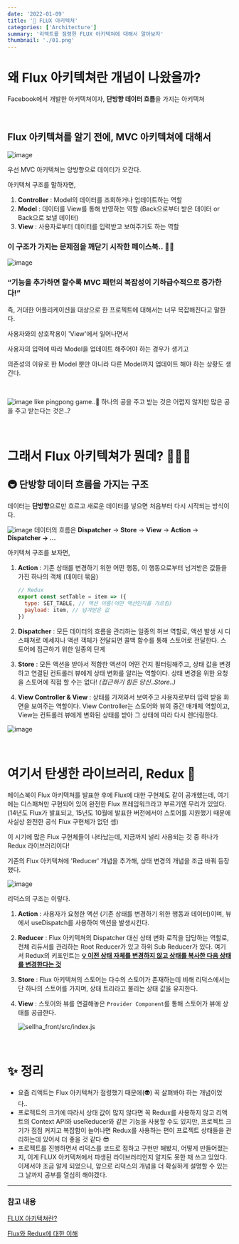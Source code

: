 ```yaml
---
date: '2022-01-09'
title: '🚃 FLUX 아키텍쳐'
categories: ['Architecture']
summary: '리액트를 점령한 FLUX 아키텍쳐에 대해서 알아보자'
thumbnail: './01.png'
---
```


# 왜 Flux 아키텍쳐란 개념이 나왔을까?

Facebook에서 개발한 아키텍쳐이자, **단방향 데이터 흐름**을 가지는 아키텍쳐

<br/>

## Flux 아키텍쳐를 알기 전에, MVC 아키텍쳐에 대해서

![image](https://user-images.githubusercontent.com/57790541/148686834-5ff8b85d-4460-4fae-8179-75d3cf3b6685.png)

우선 MVC 아키텍쳐는 양방향으로 데이터가 오간다.

아키텍쳐 구조를 말하자면,

1. **Controller** : Model의 데이터를 조회하거나 업데이트하는 역할
2. **Model** : 데이터를 View를 통해 반영하는 역할 (Back으로부터 받은 데이터 or Back으로 보낼 데이터)
3. **View** : 사용자로부터 데이터를 입력받고 보여주기도 하는 역할

### 이 구조가 가지는 문제점을 깨닫기 시작한 페이스북.. 🤦‍♂️

![image](https://user-images.githubusercontent.com/57790541/148686898-d733b0ae-2747-4ce9-aacb-7b17acb5c13f.png)

### “기능을 추가하면 할수록 MVC 패턴의 복잡성이 기하급수적으로 증가한다!”

즉, 거대한 어플리케이션을 대상으로 한 프로젝트에 대해서는 너무 복잡해진다고 말한다.

사용자와의 상호작용이 'View'에서 일어나면서

사용자의 입력에 따라 Model을 업데이트 해주어야 하는 경우가 생기고

의존성의 이유로 한 Model 뿐만 아니라 다른 Model까지 업데이트 해야 하는 상황도 생긴다.

<br/>

![image](https://user-images.githubusercontent.com/57790541/148686915-812d2486-b78f-491a-89ad-bf061915a549.png)
like pingpong game..🏓 하나의 공을 주고 받는 것은 어렵지 않지만 많은 공을 주고 받는다는 것은..?

<br/>

# 그래서 Flux 아키텍쳐가 뭔데? 🤷🏻‍♀️

## 🚇 단방향 데이터 흐름을 가지는 구조

데이터는 **단방향**으로만 흐르고 새로운 데이터를 넣으면 처음부터 다시 시작되는 방식이다.

![image](https://user-images.githubusercontent.com/57790541/148686957-70bedb22-e0e6-4d85-871c-577f23d3cfc6.png)
데이터의 흐름은 **Dispatcher** → **Store** → **View** → **Action** → **Dispatcher → ...**

아키텍쳐 구조를 보자면,

1. **Action** : 기존 상태를 변경하기 위한 어떤 행동, 이 행동으로부터 넘겨받은 값들을 가진 하나의 객체 (데이터 묶음)

   ```jsx
   // Redux
   export const setTable = item => ({
     type: SET_TABLE, // 액션 이름(어떤 액션인지를 가르킴)
     payload: item, // 넘겨받은 값
   })
   ```

2. **Dispatcher** : 모든 데이터의 흐름을 관리하는 일종의 허브 역할로,
   액션 발생 시 디스패쳐로 메세지나 액션 객체가 전달되면 콜백 함수를 통해 스토어로 전달한다. 스토어에 접근하기 위한 일종의 단계

3. **Store** : 모든 액션을 받아서 적합한 액션이 어떤 건지 필터링해주고, 상태 값을 변경하고 연결된 컨트롤러 뷰에게 상태 변화를 알리는 역할이다. 상태 변경을 위한 요청을 스토어에 직접 할 수는 없다! _(접근하기 힘든 당신..Store..)_

4. **View Controller & View** : 상태를 가져와서 보여주고 사용자로부터 입력 받을 화면을 보여주는 역할이다. View Controller는 스토어와 뷰의 중간 매개체 역할이고, View는 컨트롤러 뷰에게 변화된 상태를 받아 그 상태에 따라 다시 렌더링한다.

![image](https://user-images.githubusercontent.com/57790541/148686985-22e77996-e3c2-48cb-9c57-fa82bb1ea65b.png)

<br/>

# 여기서 탄생한 라이브러리, Redux 🐣

페이스북이 Flux 아키텍쳐를 발표한 후에 Flux에 대한 구현체도 같이 공개했는데, 여기에는 디스패쳐만 구현되어 있어 완전한 Flux 프레임워크라고 부르기엔 무리가 있었다. (14년도 Flux가 발표되고, 15년도 10월에 발표한 버전에서야 스토어를 지원했기 때문에 사실상 완전한 공식 Flux 구현체가 없던 셈)

이 시기에 많은 Flux 구현체들이 나타났는데, 지금까지 널리 사용되는 것 중 하나가 Redux 라이브러리이다!

기존의 Flux 아키텍쳐에 'Reducer' 개념을 추가해, 상태 변경의 개념을 조금 바꿔 등장했다.

![image](https://user-images.githubusercontent.com/57790541/148687017-dee5fb83-8a81-4412-8e7c-85344db02647.png)

리덕스의 구조는 이렇다.

1. **Action** : 사용자가 요청한 액션 (기존 상태를 변경하기 위한 행동과 데이터)이며,
   뷰에서 useDispatch를 사용하여 액션을 발생시킨다.

2. **Reducer** : Flux 아키텍쳐의 Dispatcher 대신 상태 변화 로직을 담당하는 역할로, 전체 리듀서를 관리하는 Root Reducer가 있고 하위 Sub Reducer가 있다. 여기서 Redux의 키포인트는
   **<u>💡 이전 상태 자체를 변경하지 않고 상태를 복사한 다음 상태를 변경한다는 것</u>**

3. **Store** : Flux 아키텍쳐의 스토어는 다수의 스토어가 존재하는데 비해 리덕스에서는 단 하나의 스토어를 가지며, 상태 트리라고 불리는 상태 값을 유지한다.

4. **View** : 스토어와 뷰를 연결해놓은 `Provider Component`를 통해 스토어가 뷰에 상태를 공급한다.

   ![sellha_front/src/index.js](https://user-images.githubusercontent.com/57790541/148687024-65d83292-0e55-4dcb-a5fe-3aa6db89a6b3.png)

<br/>

# ✨ 정리

- 요즘 리액트는 Flux 아키텍쳐가 점령했기 때문에(👽) 꼭 살펴봐야 하는 개념이었다..
- 프로젝트의 크기에 따라서 상태 값이 많지 않다면 꼭 Redux를 사용하지 않고 리액트의 Context API와 useReducer와 같은 기능을 사용할 수도 있지만, 프로젝트 크기가 점점 커지고 복잡함이 늘어나면 Redux를 사용하는 편이 프로젝트 상태들을 관리하는데 있어서 더 좋을 것 같다 😎
- 프로젝트를 진행하면서 리덕스를 코드로 접하고 구현만 해봤지, 어떻게 만들어졌는지, 이게 FLUX 아키텍쳐에서 파생된 라이브러리인지 알지도 못한 채 쓰고 있었다. 이제서야 조금 알게 되었으니, 앞으로 리덕스의 개념을 더 확실하게 설명할 수 있는 그 날까지 공부를 열심히 해야겠다.

---

### 참고 내용

[FLUX 아키텍쳐란?](https://velog.io/@alskt0419/FLUX-%EC%95%84%ED%82%A4%ED%85%8D%EC%B3%90%EB%9E%80)

[Flux와 Redux에 대한 이해](https://baeharam.netlify.app/posts/architecture/flux-redux)
